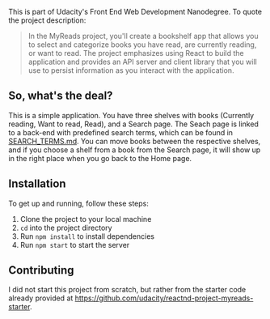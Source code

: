 
This is part of Udacity's Front End Web Development Nanodegree. To quote the project description:
>In the MyReads project, you'll create a bookshelf app that allows you to select and categorize books you have read, are currently reading, or want to read. The project emphasizes using React to build the application and provides an API server and client library that you will use to persist information as you interact with the application.

## So, what's the deal?

This is a simple application. You have three shelves with books (Currently reading, Want to read, Read), and a Search page. The Seach page is linked to a back-end with predefined search terms, which can be found in [SEARCH_TERMS.md](SEARCH_TERMS.md). You can move books between the respective shelves, and if you choose a shelf from a book from the Search page, it will show up in the right place when you go back to the Home page.

## Installation

To get up and running, follow these steps:

1. Clone the project to your local machine
2. ```cd``` into the project directory
3. Run ```npm install``` to install dependencies
4. Run ```npm start``` to start the server

## Contributing

I did not start this project from scratch, but rather from the starter code already provided at https://github.com/udacity/reactnd-project-myreads-starter.